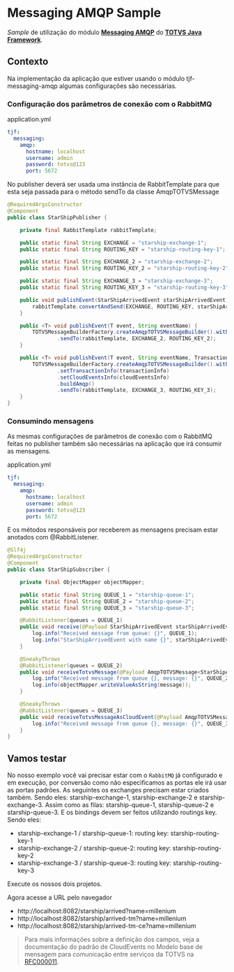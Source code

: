 # Messaging AMQP Sample

_Sample_ de utilização do módulo [__Messaging AMQP__][tjf-messaging-stream] do [__TOTVS Java Framework__][tjf].

## Contexto

Na implementação da aplicação que estiver usando o módulo tjf-messaging-amqp algumas configurações são necessárias. 


### Configuração dos parâmetros de conexão com o RabbitMQ

application.yml

```yml
tjf:
  messaging:
    amqp:
      hostname: localhost
      username: admin
      password: totvs@123
      port: 5672
```

No publisher deverá ser usada uma instância de RabbitTemplate para que esta seja passada para o método sendTo da classe AmqpTOTVSMessage

```java
@RequiredArgsConstructor
@Component
public class StarShipPublisher {

    private final RabbitTemplate rabbitTemplate;

    public static final String EXCHANGE = "starship-exchange-1";
    public static final String ROUTING_KEY = "starship-routing-key-1";

    public static final String EXCHANGE_2 = "starship-exchange-2";
    public static final String ROUTING_KEY_2 = "starship-routing-key-2";

    public static final String EXCHANGE_3 = "starship-exchange-3";
    public static final String ROUTING_KEY_3 = "starship-routing-key-3";

    public void publishEvent(StarShipArrivedEvent starShipArrivedEvent) {
        rabbitTemplate.convertAndSend(EXCHANGE, ROUTING_KEY, starShipArrivedEvent);
    }

    public <T> void publishEvent(T event, String eventName) {
        TOTVSMessageBuilderFactory.createAmqpTOTVSMessageBuilder().withType(eventName).setContent(event).buildAmqp()
                .sendTo(rabbitTemplate, EXCHANGE_2, ROUTING_KEY_2);
    }

    public <T> void publishEvent(T event, String eventName, TransactionInfo transactionInfo, CloudEventsInfo cloudEventsInfo) {
        TOTVSMessageBuilderFactory.createAmqpTOTVSMessageBuilder().withType(eventName).setContent(event)
                .setTransactionInfo(transactionInfo)
                .setCloudEventsInfo(cloudEventsInfo)
                .buildAmqp()
                .sendTo(rabbitTemplate, EXCHANGE_3, ROUTING_KEY_3);
    }
}
```

### Consumindo mensagens

As mesmas configurações de parâmetros de conexão com o RabbitMQ feitas no publisher também são necessárias na aplicação que irá consumir as mensagens.

application.yml
```yml
tjf:
  messaging:
    amqp:
      hostname: localhost
      username: admin
      password: totvs@123
      port: 5672
```

E os métodos responsáveis por receberem as mensagens precisam estar anotados com @RabbitListener.

```java
@Slf4j
@RequiredArgsConstructor
@Component
public class StarShipSubscriber {

    private final ObjectMapper objectMapper;

    public static final String QUEUE_1 = "starship-queue-1";
    public static final String QUEUE_2 = "starship-queue-2";
    public static final String QUEUE_3 = "starship-queue-3";

    @RabbitListener(queues = QUEUE_1)
    public void receive(@Payload StarShipArrivedEvent starShipArrivedEvent) {
        log.info("Received message from queue: {}", QUEUE_1);
        log.info("StarShipArrivedEvent with name {}", starShipArrivedEvent.getName());
    }

    @SneakyThrows
    @RabbitListener(queues = QUEUE_2)
    public void receiveTotvsMessage(@Payload AmqpTOTVSMessage<StarShipArrivedEvent> message) {
        log.info("Received message from queue {}, message: {}", QUEUE_2, objectMapper.writeValueAsString(message));
        log.info(objectMapper.writeValueAsString(message));
    }

    @SneakyThrows
    @RabbitListener(queues = QUEUE_3)
    public void receiveTotvsMessageAsCloudEvent(@Payload AmqpTOTVSMessage<StarShipArrivedEvent> message) {
        log.info("Received message from queue {}, message: {}", QUEUE_3, objectMapper.writeValueAsString(message));
    }
}
```

## Vamos testar

No nosso exemplo você vai precisar estar com o `RabbitMQ` já configurado e em execução, por conversão como não especificamos as portas ele irá usar as portas padrões.
As seguintes os exchanges precisam estar criados também. Sendo eles: starship-exchange-1, starship-exchange-2 e starship-exchange-3.
Assim como as filas: starship-queue-1, starship-queue-2 e starship-queue-3.
E os bindings devem ser feitos utilizando routings key. Sendo eles:

- starship-exchange-1 / starship-queue-1: routing key: starship-routing-key-1
- starship-exchange-2 / starship-queue-2: routing key: starship-routing-key-2
- starship-exchange-3 / starship-queue-3: routing key: starship-routing-key-3
 

Execute os nossos dois projetos.

Agora acesse a URL pelo navegador 
 - http://localhost:8082/starship/arrived?name=millenium
 - http://localhost:8082/starship/arrived-tm?name=millenium
 - http://localhost:8082/starship/arrived-tm-ce?name=millenium

> Para mais informações sobre a definição dos campos, veja a documentação do padrão de CloudEvents no Modelo base de mensagem para comunicação entre serviços da TOTVS na [RFC000011].

[tjf-messaging-stream]: https://tjf.totvs.com.br/wiki/v3/tjf-messaging-stream
[tjf]: https://tjf.totvs.com.br
[RFC000011]: https://arquitetura.totvs.io/architectural-records/RFCs/Corporativas/RFC000011/
